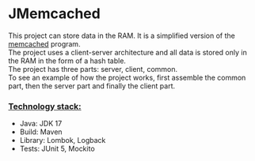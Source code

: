 # JMemcached

This project can store data in the RAM. It is a simplified version of the <u>memcached</u> program.\
The project uses a client-server architecture and all data is stored only in the RAM in the form of a hash table.\
The project has three parts: server, client, common.\
To see an example of how the project works, first assemble the common part, then the server part and finally the client part.

### <u>Technology stack:</u>

* Java: JDK 17
* Build: Maven
* Library: Lombok, Logback
* Tests: JUnit 5, Mockito
